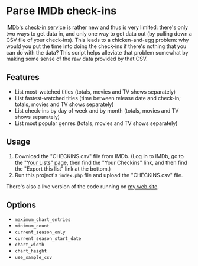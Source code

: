 Parse IMDb check-ins
====================

[IMDb's check-in service](http://www.imdb.com/help/search?domain=helpdesk_faq&index=1&file=checkins) is rather new and thus is very limited: there's only two ways to get data in, and only one way to get data out (by pulling down a CSV file of your check-ins). This leads to a chicken-and-egg problem: why would you put the time into doing the check-ins if there's nothing that you can do with the data? This script helps alleviate that problem somewhat by making some sense of the raw data provided by that CSV.

## Features

* List most-watched titles (totals, movies and TV shows separately)
* List fastest-watched titles (time between release date and check-in; totals, movies and TV shows separately)
* List check-ins by day of week and by month (totals, movies and TV shows separately)
* List most popular genres (totals, movies and TV shows separately)

## Usage

1. Download the "CHECKINS.csv" file from IMDb. (Log in to IMDb, go to the ["Your Lists" page](http://www.imdb.com/profile/lists), then find the "Your Checkins" link, and then find the "Export this list" link at the bottom.)
2. Run this project's `index.php` file and upload the "CHECKINS.csv" file.

There's also a live version of the code running on [my web site](http://www.curtisgibby.com/parse_imdb_checkins/index.php).

## Options

* `maximum_chart_entries`
* `minimum_count`
* `current_season_only`
* `current_season_start_date`
* `chart_width`
* `chart_height`
* `use_sample_csv`